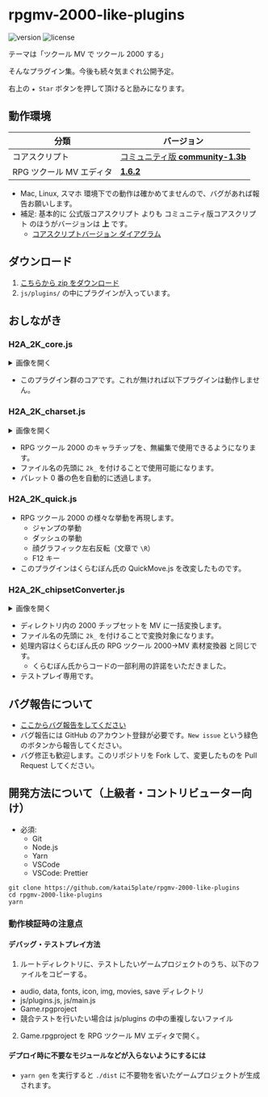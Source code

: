 # rpgmv-2000-like-plugins

![version](https://img.shields.io/github/package-json/v/katai5plate/rpgmv-2000-like-plugins)
![license](https://img.shields.io/github/license/katai5plate/rpgmv-2000-like-plugins)

テーマは「ツクール MV で ツクール 2000 する」

そんなプラグイン集。今後も続々気まぐれ公開予定。

右上の `★ Star` ボタンを押して頂けると励みになります。

## 動作環境

| 分類                     | バージョン                                                                                          |
| ------------------------ | --------------------------------------------------------------------------------------------------- |
| コアスクリプト           | [コミュニティ版 **community-1.3b**](https://atsumaru.github.io/api-references/download/corescript/) |
| RPG ツクール MV エディタ | [**1.6.2**](https://rpgtkool.hatenablog.com/entry/2019/02/04/162news)                               |

- Mac, Linux, スマホ 環境下での動作は確かめてませんので、バグがあれば報告お願いします。
- 補足: 基本的に 公式版コアスクリプト よりも コミュニティ版コアスクリプト のほうがバージョンは **上** です。
  - [コアスクリプトバージョン ダイアグラム](https://atsumaru.github.io/api-references/images/download/corescript_version_diagram.png)

## ダウンロード

1. [こちらから zip をダウンロード](https://github.com/katai5plate/rpgmv-2000-like-plugins/archive/master.zip)
2. `js/plugins/` の中にプラグインが入っています。

## おしながき

### H2A_2K_core.js

<details><summary>画像を開く</summary><div>

![image](https://user-images.githubusercontent.com/22496143/74085963-e3403180-4ac1-11ea-94b9-e354c1d474b1.png)

</div></details>

- このプラグイン群のコアです。これが無ければ以下プラグインは動作しません。

### H2A_2K_charset.js

<details><summary>画像を開く</summary><div>

![image](https://user-images.githubusercontent.com/22496143/74086217-3adf9c80-4ac4-11ea-985e-20df3189ad21.png)

![image](https://user-images.githubusercontent.com/22496143/74085202-0d8df100-4aba-11ea-9d2b-c84de4710241.png)

![image](https://user-images.githubusercontent.com/22496143/74085230-49c15180-4aba-11ea-80a7-090c3dc539be.png)

</div></details>

- RPG ツクール 2000 のキャラチップを、無編集で使用できるようになります。
- ファイル名の先頭に `2k_` を付けることで使用可能になります。
- パレット 0 番の色を自動的に透過します。

### H2A_2K_quick.js

- RPG ツクール 2000 の様々な挙動を再現します。
  - ジャンプの挙動
  - ダッシュの挙動
  - 顔グラフィック左右反転（文章で `\R`）
  - F12 キー
- このプラグインはくらむぼん氏の QuickMove.js を改変したものです。

### H2A_2K_chipsetConverter.js

<details><summary>画像を開く</summary><div>

![image](https://user-images.githubusercontent.com/22496143/74091770-9f1f5200-4afe-11ea-8893-ba4f7d1c8693.png)

![image](https://user-images.githubusercontent.com/22496143/74091778-b9f1c680-4afe-11ea-9435-8cd6b60262e5.png)

</div></details>

- ディレクトリ内の 2000 チップセットを MV に一括変換します。
- ファイル名の先頭に `2k_` を付けることで変換対象になります。
- 処理内容はくらむぼん氏の RPG ツクール 2000→MV 素材変換器 と同じです。
  - くらむぼん氏からコードの一部利用の許諾をいただきました。
- テストプレイ専用です。

## バグ報告について

- [ここからバグ報告をしてください](https://github.com/katai5plate/rpgmv-2000-like-plugins/issues)
- バグ報告には GitHub のアカウント登録が必要です。`New issue` という緑色のボタンから報告してください。
- バグ修正も歓迎します。このリポジトリを Fork して、変更したものを Pull Request してください。

## 開発方法について（上級者・コントリビューター向け）

- 必須:
  - Git
  - Node.js
  - Yarn
  - VSCode
  - VSCode: Prettier

```
git clone https://github.com/katai5plate/rpgmv-2000-like-plugins
cd rpgmv-2000-like-plugins
yarn
```

### 動作検証時の注意点

#### デバッグ・テストプレイ方法

1. ルートディレクトリに、テストしたいゲームプロジェクトのうち、以下のファイルをコピーする。

- audio, data, fonts, icon, img, movies, save ディレクトリ
- js/plugins.js, js/main.js
- Game.rpgproject
- 競合テストを行いたい場合は js/plugins の中の重複しないファイル

2. Game.rpgproject を RPG ツクール MV エディタで開く。

#### デプロイ時に不要なモジュールなどが入らないようにするには

- `yarn gen` を実行すると `./dist` に不要物を省いたゲームプロジェクトが生成されます。
